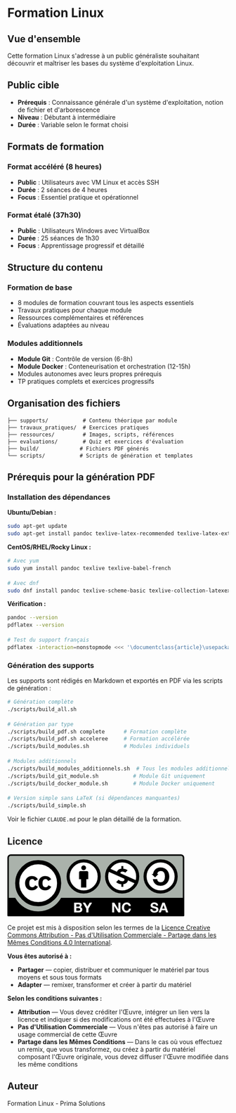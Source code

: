 # Formation Linux

## Vue d'ensemble

Cette formation Linux s'adresse à un public généraliste souhaitant découvrir et maîtriser les bases du système d'exploitation Linux.

## Public cible

- **Prérequis** : Connaissance générale d'un système d'exploitation, notion de fichier et d'arborescence
- **Niveau** : Débutant à intermédiaire
- **Durée** : Variable selon le format choisi

## Formats de formation

### Format accéléré (8 heures)
- **Public** : Utilisateurs avec VM Linux et accès SSH
- **Durée** : 2 séances de 4 heures
- **Focus** : Essentiel pratique et opérationnel

### Format étalé (37h30)
- **Public** : Utilisateurs Windows avec VirtualBox
- **Durée** : 25 séances de 1h30
- **Focus** : Apprentissage progressif et détaillé

## Structure du contenu

### Formation de base
- 8 modules de formation couvrant tous les aspects essentiels
- Travaux pratiques pour chaque module
- Ressources complémentaires et références
- Évaluations adaptées au niveau

### Modules additionnels
- **Module Git** : Contrôle de version (6-8h)
- **Module Docker** : Conteneurisation et orchestration (12-15h)
- Modules autonomes avec leurs propres prérequis
- TP pratiques complets et exercices progressifs

## Organisation des fichiers

```
├── supports/           # Contenu théorique par module
├── travaux_pratiques/  # Exercices pratiques
├── ressources/         # Images, scripts, références
├── evaluations/        # Quiz et exercices d'évaluation  
├── build/             # Fichiers PDF générés
└── scripts/           # Scripts de génération et templates
```

## Prérequis pour la génération PDF

### Installation des dépendances

**Ubuntu/Debian :**
```bash
sudo apt-get update
sudo apt-get install pandoc texlive-latex-recommended texlive-latex-extra texlive-fonts-recommended texlive-lang-french
```

**CentOS/RHEL/Rocky Linux :**
```bash
# Avec yum
sudo yum install pandoc texlive texlive-babel-french

# Avec dnf
sudo dnf install pandoc texlive-scheme-basic texlive-collection-latexextra texlive-babel-french
```

**Vérification :**
```bash
pandoc --version
pdflatex --version

# Test du support français
pdflatex -interaction=nonstopmode <<< '\documentclass{article}\usepackage[french]{babel}\begin{document}Test\end{document}' && echo "Support français OK"
```

### Génération des supports

Les supports sont rédigés en Markdown et exportés en PDF via les scripts de génération :

```bash
# Génération complète
./scripts/build_all.sh

# Génération par type
./scripts/build_pdf.sh complete      # Formation complète
./scripts/build_pdf.sh acceleree     # Formation accélérée  
./scripts/build_modules.sh           # Modules individuels

# Modules additionnels
./scripts/build_modules_additionnels.sh  # Tous les modules additionnels
./scripts/build_git_module.sh           # Module Git uniquement  
./scripts/build_docker_module.sh        # Module Docker uniquement

# Version simple sans LaTeX (si dépendances manquantes)
./scripts/build_simple.sh
```

Voir le fichier `CLAUDE.md` pour le plan détaillé de la formation.

## Licence

![Licence Creative Commons](ressources/images/licenses/cc-by-nc-sa.png)

Ce projet est mis à disposition selon les termes de la [Licence Creative Commons Attribution - Pas d'Utilisation Commerciale - Partage dans les Mêmes Conditions 4.0 International](http://creativecommons.org/licenses/by-nc-sa/4.0/).

**Vous êtes autorisé à :**
- **Partager** — copier, distribuer et communiquer le matériel par tous moyens et sous tous formats
- **Adapter** — remixer, transformer et créer à partir du matériel

**Selon les conditions suivantes :**
- **Attribution** — Vous devez créditer l'Œuvre, intégrer un lien vers la licence et indiquer si des modifications ont été effectuées à l'Œuvre
- **Pas d'Utilisation Commerciale** — Vous n'êtes pas autorisé à faire un usage commercial de cette Œuvre
- **Partage dans les Mêmes Conditions** — Dans le cas où vous effectuez un remix, que vous transformez, ou créez à partir du matériel composant l'Œuvre originale, vous devez diffuser l'Œuvre modifiée dans les même conditions

## Auteur

Formation Linux - Prima Solutions